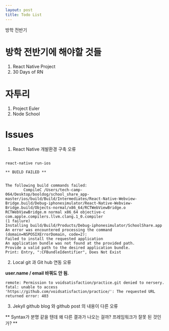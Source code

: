 ```yaml
---
layout: post
title: Todo List
---
```


방학 전반기

# 방학 전반기에 해야할 것들 #

1. React Native Project
2. 30 Days of RN

# 자투리 #

1. Project Euler
2. Node School

# Issues #

1. React Native 개발환경 구축 오류

```

react-native run-ios 

** BUILD FAILED **


The following build commands failed:
       	CompileC /Users/tech-camp-064/Desktop/booldog/school_share_app-master/ios/build/Build/Intermediates/React-Native-Webview-Bridge.build/Debug-iphonesimulator/React-Native-Webview-Bridge.build/Objects-normal/x86_64/RCTWebViewBridge.o RCTWebViewBridge.m normal x86_64 objective-c com.apple.compilers.llvm.clang.1_0.compiler
(1 failure)
Installing build/Build/Products/Debug-iphonesimulator/SchoolShare.app
An error was encountered processing the command (domain=NSPOSIXErrorDomain, code=2):
Failed to install the requested application
An application bundle was not found at the provided path.
Provide a valid path to the desired application bundle.
Print: Entry, ":CFBundleIdentifier", Does Not Exist

```

2. Local git 과 Git hub 연동 오류 

**user.name / email 바꿔도 안 됨.**

```
remote: Permission to voidsatisfaction/practice.git denied to nersery.
fatal: unable to access 'https://github.com/voidsatisfaction/practice/': The requested URL returned error: 403
```

3. Jekyll github blog 와 github post 의 내용이 다른 오류

** Syntax가 분명 같을 텐데 왜 다른 결과가 나오는 걸까? 프레임워크가 잘못 된 것인가? **
